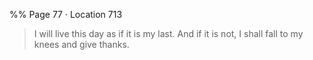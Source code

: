 %% Page 77 · Location 713 
> I will live this day as if it is my last. And if it is not, I shall fall to my knees and give thanks. 